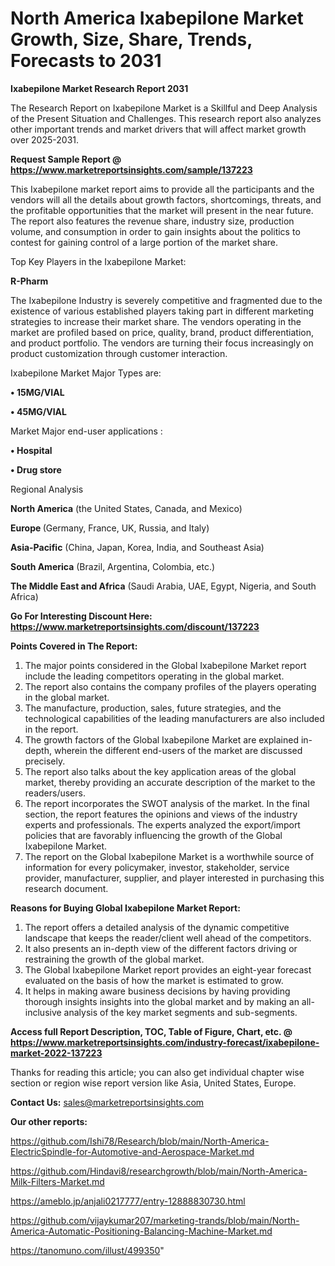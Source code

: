# North America Ixabepilone Market Growth, Size, Share, Trends, Forecasts to 2031

<strong>Ixabepilone Market Research Report 2031</strong>

The Research Report on Ixabepilone Market is a Skillful and Deep Analysis of the Present Situation and Challenges. This research report also analyzes other important trends and market drivers that will affect market growth over 2025-2031.

<strong>Request Sample Report @ <a href=https://www.marketreportsinsights.com/sample/137223>https://www.marketreportsinsights.com/sample/137223</a></strong>

This Ixabepilone market report aims to provide all the participants and the vendors will all the details about growth factors, shortcomings, threats, and the profitable opportunities that the market will present in the near future. The report also features the revenue share, industry size, production volume, and consumption in order to gain insights about the politics to contest for gaining control of a large portion of the market share.

Top Key Players in the Ixabepilone Market:

<strong>R-Pharm</strong>

The Ixabepilone Industry is severely competitive and fragmented due to the existence of various established players taking part in different marketing strategies to increase their market share. The vendors operating in the market are profiled based on price, quality, brand, product differentiation, and product portfolio. The vendors are turning their focus increasingly on product customization through customer interaction.

Ixabepilone Market Major Types are:

<strong>• 15MG/VIAL

• 45MG/VIAL</strong>

Market Major end-user applications :

<strong>• Hospital

• Drug store</strong>

Regional Analysis

</u><strong><b>North America</b></strong> (the United States, Canada, and Mexico)

<strong><b>Europe </b></strong>(Germany, France, UK, Russia, and Italy)

<strong><b>Asia-Pacific</b></strong> (China, Japan, Korea, India, and Southeast Asia)

<strong><b>South America</b></strong> (Brazil, Argentina, Colombia, etc.)

<strong><b>The Middle East and Africa</b></strong> (Saudi Arabia, UAE, Egypt, Nigeria, and South Africa)

<strong>Go For Interesting Discount Here: <a href=https://www.marketreportsinsights.com/discount/137223>https://www.marketreportsinsights.com/discount/137223</a></strong>

<strong>Points Covered in The Report:</strong>
<ol>
  <li>The major points considered in the Global Ixabepilone Market report include the leading competitors operating in the global market.</li>
  <li>The report also contains the company profiles of the players operating in the global market.</li>
  <li>The manufacture, production, sales, future strategies, and the technological capabilities of the leading manufacturers are also included in the report.</li>
  <li>The growth factors of the Global Ixabepilone Market are explained in-depth, wherein the different end-users of the market are discussed precisely.</li>
  <li>The report also talks about the key application areas of the global market, thereby providing an accurate description of the market to the readers/users.</li>
  <li>The report incorporates the SWOT analysis of the market. In the final section, the report features the opinions and views of the industry experts and professionals. The experts analyzed the export/import policies that are favorably influencing the growth of the Global Ixabepilone Market.</li>
  <li>The report on the Global Ixabepilone Market is a worthwhile source of information for every policymaker, investor, stakeholder, service provider, manufacturer, supplier, and player interested in purchasing this research document.</li>
</ol>
<strong>Reasons for Buying Global Ixabepilone Market Report:</strong>

<ol>
  <li>The report offers a detailed analysis of the dynamic competitive landscape that keeps the reader/client well ahead of the competitors.</li>
  <li>It also presents an in-depth view of the different factors driving or restraining the growth of the global market.</li>
  <li>The Global Ixabepilone Market report provides an eight-year forecast evaluated on the basis of how the market is estimated to grow.</li>
  <li>It helps in making aware business decisions by having providing thorough insights insights into the global market and by making an all-inclusive analysis of the key market segments and sub-segments.</li>
</ol>
<strong>Access full Report Description, TOC, Table of Figure, Chart, etc. @ <a href=https://www.marketreportsinsights.com/industry-forecast/ixabepilone-market-2022-137223>https://www.marketreportsinsights.com/industry-forecast/ixabepilone-market-2022-137223</a></strong>


Thanks for reading this article; you can also get individual chapter wise section or region wise report version like Asia, United States, Europe.

<strong>Contact Us:</strong>
sales@marketreportsinsights.com

<strong>Our other reports:</strong>

<a href=https://github.com/Ishi78/Research/blob/main/North-America-ElectricSpindle-for-Automotive-and-Aerospace-Market.md>https://github.com/Ishi78/Research/blob/main/North-America-ElectricSpindle-for-Automotive-and-Aerospace-Market.md</a>

<a href=https://github.com/Hindavi8/researchgrowth/blob/main/North-America-Milk-Filters-Market.md>https://github.com/Hindavi8/researchgrowth/blob/main/North-America-Milk-Filters-Market.md</a>

<a href=https://ameblo.jp/anjali0217777/entry-12888830730.html>https://ameblo.jp/anjali0217777/entry-12888830730.html</a>

<a href=https://github.com/vijaykumar207/marketing-trands/blob/main/North-America-Automatic-Positioning-Balancing-Machine-Market.md>https://github.com/vijaykumar207/marketing-trands/blob/main/North-America-Automatic-Positioning-Balancing-Machine-Market.md</a>

<a href=https://tanomuno.com/illust/499350>https://tanomuno.com/illust/499350</a>"
